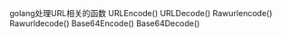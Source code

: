golang处理URL相关的函数
URLEncode()
URLDecode()
Rawurlencode()
Rawurldecode()
Base64Encode()
Base64Decode()